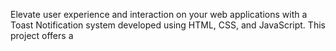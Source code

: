 Elevate user experience and interaction on your web applications with a Toast Notification system developed using HTML, CSS, and JavaScript. This project offers a
